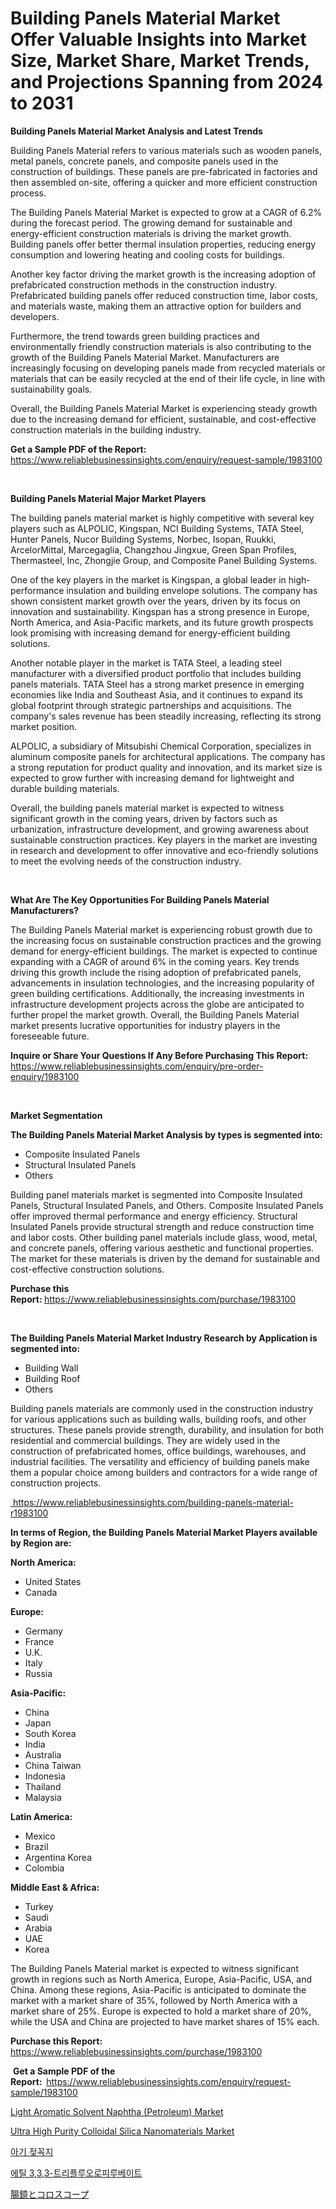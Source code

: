 <p><h1>Building Panels Material Market Offer Valuable Insights into Market Size, Market Share, Market Trends, and Projections Spanning from 2024 to 2031</h1></p><p><strong>Building Panels Material Market Analysis and Latest Trends</strong></p>
<p><p>Building Panels Material refers to various materials such as wooden panels, metal panels, concrete panels, and composite panels used in the construction of buildings. These panels are pre-fabricated in factories and then assembled on-site, offering a quicker and more efficient construction process.</p><p>The Building Panels Material Market is expected to grow at a CAGR of 6.2% during the forecast period. The growing demand for sustainable and energy-efficient construction materials is driving the market growth. Building panels offer better thermal insulation properties, reducing energy consumption and lowering heating and cooling costs for buildings.</p><p>Another key factor driving the market growth is the increasing adoption of prefabricated construction methods in the construction industry. Prefabricated building panels offer reduced construction time, labor costs, and materials waste, making them an attractive option for builders and developers.</p><p>Furthermore, the trend towards green building practices and environmentally friendly construction materials is also contributing to the growth of the Building Panels Material Market. Manufacturers are increasingly focusing on developing panels made from recycled materials or materials that can be easily recycled at the end of their life cycle, in line with sustainability goals.</p><p>Overall, the Building Panels Material Market is experiencing steady growth due to the increasing demand for efficient, sustainable, and cost-effective construction materials in the building industry.</p></p>
<p><strong>Get a Sample PDF of the Report:&nbsp;</strong> <a href="https://www.reliablebusinessinsights.com/enquiry/request-sample/1983100">https://www.reliablebusinessinsights.com/enquiry/request-sample/1983100</a></p>
<p>&nbsp;</p>
<p><strong>Building Panels Material Major Market Players</strong></p>
<p><p>The building panels material market is highly competitive with several key players such as ALPOLIC, Kingspan, NCI Building Systems, TATA Steel, Hunter Panels, Nucor Building Systems, Norbec, Isopan, Ruukki, ArcelorMittal, Marcegaglia, Changzhou Jingxue, Green Span Profiles, Thermasteel, Inc, Zhongjie Group, and Composite Panel Building Systems.</p><p>One of the key players in the market is Kingspan, a global leader in high-performance insulation and building envelope solutions. The company has shown consistent market growth over the years, driven by its focus on innovation and sustainability. Kingspan has a strong presence in Europe, North America, and Asia-Pacific markets, and its future growth prospects look promising with increasing demand for energy-efficient building solutions.</p><p>Another notable player in the market is TATA Steel, a leading steel manufacturer with a diversified product portfolio that includes building panels materials. TATA Steel has a strong market presence in emerging economies like India and Southeast Asia, and it continues to expand its global footprint through strategic partnerships and acquisitions. The company's sales revenue has been steadily increasing, reflecting its strong market position.</p><p>ALPOLIC, a subsidiary of Mitsubishi Chemical Corporation, specializes in aluminum composite panels for architectural applications. The company has a strong reputation for product quality and innovation, and its market size is expected to grow further with increasing demand for lightweight and durable building materials.</p><p>Overall, the building panels material market is expected to witness significant growth in the coming years, driven by factors such as urbanization, infrastructure development, and growing awareness about sustainable construction practices. Key players in the market are investing in research and development to offer innovative and eco-friendly solutions to meet the evolving needs of the construction industry.</p></p>
<p>&nbsp;</p>
<p><strong>What Are The Key Opportunities For Building Panels Material Manufacturers?</strong></p>
<p><p>The Building Panels Material market is experiencing robust growth due to the increasing focus on sustainable construction practices and the growing demand for energy-efficient buildings. The market is expected to continue expanding with a CAGR of around 6% in the coming years. Key trends driving this growth include the rising adoption of prefabricated panels, advancements in insulation technologies, and the increasing popularity of green building certifications. Additionally, the increasing investments in infrastructure development projects across the globe are anticipated to further propel the market growth. Overall, the Building Panels Material market presents lucrative opportunities for industry players in the foreseeable future.</p></p>
<p><strong>Inquire or Share Your Questions If Any Before Purchasing This Report:</strong> <a href="https://www.reliablebusinessinsights.com/enquiry/pre-order-enquiry/1983100">https://www.reliablebusinessinsights.com/enquiry/pre-order-enquiry/1983100</a></p>
<p>&nbsp;</p>
<p><strong>Market Segmentation</strong></p>
<p><strong>The Building Panels Material Market Analysis by types is segmented into:</strong></p>
<p><ul><li>Composite Insulated Panels</li><li>Structural Insulated Panels</li><li>Others</li></ul></p>
<p><p>Building panel materials market is segmented into Composite Insulated Panels, Structural Insulated Panels, and Others. Composite Insulated Panels offer improved thermal performance and energy efficiency. Structural Insulated Panels provide structural strength and reduce construction time and labor costs. Other building panel materials include glass, wood, metal, and concrete panels, offering various aesthetic and functional properties. The market for these materials is driven by the demand for sustainable and cost-effective construction solutions.</p></p>
<p><strong>Purchase this Report:&nbsp;</strong><a href="https://www.reliablebusinessinsights.com/purchase/1983100">https://www.reliablebusinessinsights.com/purchase/1983100</a></p>
<p>&nbsp;</p>
<p><strong>The Building Panels Material Market Industry Research by Application is segmented into:</strong></p>
<p><ul><li>Building Wall</li><li>Building Roof</li><li>Others</li></ul></p>
<p><p>Building panels materials are commonly used in the construction industry for various applications such as building walls, building roofs, and other structures. These panels provide strength, durability, and insulation for both residential and commercial buildings. They are widely used in the construction of prefabricated homes, office buildings, warehouses, and industrial facilities. The versatility and efficiency of building panels make them a popular choice among builders and contractors for a wide range of construction projects.</p></p>
<p><a href="https://www.reliablebusinessinsights.com/building-panels-material-r1983100">&nbsp;https://www.reliablebusinessinsights.com/building-panels-material-r1983100</a></p>
<p><strong>In terms of Region, the Building Panels Material Market Players available by Region are:</strong></p>
<p>
    <p> <strong> North America: </strong>
        <ul>
            <li>United States</li>
            <li>Canada</li>
        </ul>
        </p> 
    <p> <strong> Europe: </strong>
        <ul>
            <li>Germany</li>
            <li>France</li>
            <li>U.K.</li>
            <li>Italy</li>
            <li>Russia</li>
        </ul>
        </p> 
    <p> <strong> Asia-Pacific: </strong>
        <ul>
            <li>China</li>
            <li>Japan</li>
            <li>South Korea</li>
            <li>India</li>
            <li>Australia</li>
            <li>China Taiwan</li>
            <li>Indonesia</li>
            <li>Thailand</li>
            <li>Malaysia</li>
        </ul>
        </p> 
    <p> <strong> Latin America: </strong>
        <ul>
            <li>Mexico</li>
            <li>Brazil</li>
            <li>Argentina Korea</li>
            <li>Colombia</li>
        </ul>
        </p> 
    <p> <strong> Middle East & Africa: </strong>
        <ul>
            <li>Turkey</li>
            <li>Saudi</li>
            <li>Arabia</li>
            <li>UAE</li>
            <li>Korea</li>
        </ul>
    </p>
    </p>
<p><p>The Building Panels Material market is expected to witness significant growth in regions such as North America, Europe, Asia-Pacific, USA, and China. Among these regions, Asia-Pacific is anticipated to dominate the market with a market share of 35%, followed by North America with a market share of 25%. Europe is expected to hold a market share of 20%, while the USA and China are projected to have market shares of 15% each.</p></p>
<p><strong>Purchase this Report: </strong><a href="https://www.reliablebusinessinsights.com/purchase/1983100">https://www.reliablebusinessinsights.com/purchase/1983100</a></p>
<p>&nbsp;<strong>Get a Sample PDF of the Report:&nbsp;&nbsp;</strong><a href="https://www.reliablebusinessinsights.com/enquiry/request-sample/1983100">https://www.reliablebusinessinsights.com/enquiry/request-sample/1983100</a></p>
<p><strong></strong></p>
<p><p><a href="https://github.com/amapolalg/Market-Research-Report-List-1/blob/main/light-aromatic-solvent-naphtha-petroleum-market.md">Light Aromatic Solvent Naphtha (Petroleum) Market</a></p><p><a href="https://github.com/kumertitash/Market-Research-Report-List-1/blob/main/ultra-high-purity-colloidal-silica-nanomaterials-market.md">Ultra High Purity Colloidal Silica Nanomaterials Market</a></p><p><a href="https://github.com/DavidCarter19662022/Market-Research-Report-List-1/blob/main/2356674145660.md">아기 젖꼭지</a></p><p><a href="https://github.com/crfsywufhm81415/Market-Research-Report-List-2/blob/main/3435747145661.md">에틸 3,3,3-트리플루오로피루베이트</a></p><p><a href="https://github.com/ChloeConn27/Market-Research-Report-List-1/blob/main/1710315139343.md">腸鏡とコロスコープ</a></p></p>